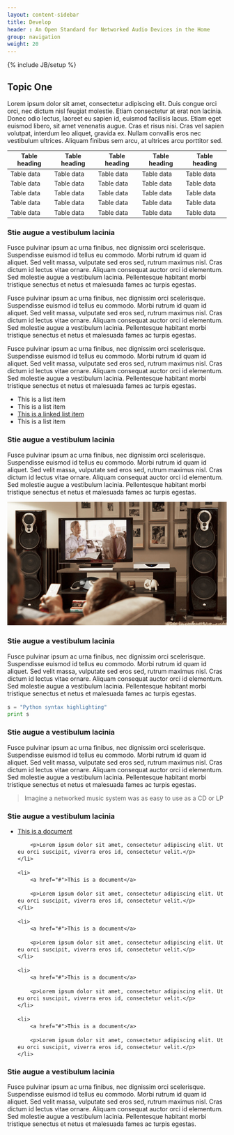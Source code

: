 ```yaml
---
layout: content-sidebar
title: Develop
header : An Open Standard for Networked Audio Devices in the Home
group: navigation
weight: 20
---
```

{% include JB/setup %}

## Topic One

Lorem ipsum dolor sit amet, consectetur adipiscing elit. Duis congue orci orci, nec dictum nisl feugiat molestie. Etiam consectetur at erat non lacinia. Donec odio lectus, laoreet eu sapien id, euismod facilisis lacus. Etiam eget euismod libero, sit amet venenatis augue. Cras et risus nisi. Cras vel sapien volutpat, interdum leo aliquet, gravida ex. Nullam convallis eros nec vestibulum ultrices. Aliquam finibus sem arcu, at ultrices arcu porttitor sed.

| Table heading | Table heading | Table heading | Table heading | Table heading |
|---------------|---------------|---------------|---------------|---------------|
| Table data    | Table data    | Table data    | Table data    | Table data    |
| Table data    | Table data    | Table data    | Table data    | Table data    |
| Table data    | Table data    | Table data    | Table data    | Table data    |
| Table data    | Table data    | Table data    | Table data    | Table data    |
| Table data    | Table data    | Table data    | Table data    | Table data    |

### Stie augue a vestibulum lacinia

Fusce pulvinar ipsum ac urna finibus, nec dignissim orci scelerisque. Suspendisse euismod id tellus eu commodo. Morbi rutrum id quam id aliquet. Sed velit massa, vulputate sed eros sed, rutrum maximus nisl. Cras dictum id lectus vitae ornare. Aliquam consequat auctor orci id elementum. Sed molestie augue a vestibulum lacinia. Pellentesque habitant morbi tristique senectus et netus et malesuada fames ac turpis egestas.

Fusce pulvinar ipsum ac urna finibus, nec dignissim orci scelerisque. Suspendisse euismod id tellus eu commodo. Morbi rutrum id quam id aliquet. Sed velit massa, vulputate sed eros sed, rutrum maximus nisl. Cras dictum id lectus vitae ornare. Aliquam consequat auctor orci id elementum. Sed molestie augue a vestibulum lacinia. Pellentesque habitant morbi tristique senectus et netus et malesuada fames ac turpis egestas.

Fusce pulvinar ipsum ac urna finibus, nec dignissim orci scelerisque. Suspendisse euismod id tellus eu commodo. Morbi rutrum id quam id aliquet. Sed velit massa, vulputate sed eros sed, rutrum maximus nisl. Cras dictum id lectus vitae ornare. Aliquam consequat auctor orci id elementum. Sed molestie augue a vestibulum lacinia. Pellentesque habitant morbi tristique senectus et netus et malesuada fames ac turpis egestas.

- This is a list item
- This is a list item
- [This is a linked list item](https://www.google.com)
- This is a list item

### Stie augue a vestibulum lacinia

Fusce pulvinar ipsum ac urna finibus, nec dignissim orci scelerisque. Suspendisse euismod id tellus eu commodo. Morbi rutrum id quam id aliquet. Sed velit massa, vulputate sed eros sed, rutrum maximus nisl. Cras dictum id lectus vitae ornare. Aliquam consequat auctor orci id elementum. Sed molestie augue a vestibulum lacinia. Pellentesque habitant morbi tristique senectus et netus et malesuada fames ac turpis egestas.

![alt text](/images/image-placeholder.jpg "Logo Title Text 1")

### Stie augue a vestibulum lacinia

Fusce pulvinar ipsum ac urna finibus, nec dignissim orci scelerisque. Suspendisse euismod id tellus eu commodo. Morbi rutrum id quam id aliquet. Sed velit massa, vulputate sed eros sed, rutrum maximus nisl. Cras dictum id lectus vitae ornare. Aliquam consequat auctor orci id elementum. Sed molestie augue a vestibulum lacinia. Pellentesque habitant morbi tristique senectus et netus et malesuada fames ac turpis egestas.

```python
s = "Python syntax highlighting"
print s
```

### Stie augue a vestibulum lacinia

Fusce pulvinar ipsum ac urna finibus, nec dignissim orci scelerisque. Suspendisse euismod id tellus eu commodo. Morbi rutrum id quam id aliquet. Sed velit massa, vulputate sed eros sed, rutrum maximus nisl. Cras dictum id lectus vitae ornare. Aliquam consequat auctor orci id elementum. Sed molestie augue a vestibulum lacinia. Pellentesque habitant morbi tristique senectus et netus et malesuada fames ac turpis egestas.

> Imagine a networked music system was as easy to use as a CD or LP

### Stie augue a vestibulum lacinia

<ul class="two-col-list">
    <li>
        <a href="#">This is a document</a>

        <p>Lorem ipsum dolor sit amet, consectetur adipiscing elit. Ut eu orci suscipit, viverra eros id, consectetur velit.</p>
    </li>

    <li>
        <a href="#">This is a document</a>

        <p>Lorem ipsum dolor sit amet, consectetur adipiscing elit. Ut eu orci suscipit, viverra eros id, consectetur velit.</p>
    </li>

    <li>
        <a href="#">This is a document</a>

        <p>Lorem ipsum dolor sit amet, consectetur adipiscing elit. Ut eu orci suscipit, viverra eros id, consectetur velit.</p>
    </li>

    <li>
        <a href="#">This is a document</a>

        <p>Lorem ipsum dolor sit amet, consectetur adipiscing elit. Ut eu orci suscipit, viverra eros id, consectetur velit.</p>
    </li>

    <li>
        <a href="#">This is a document</a>

        <p>Lorem ipsum dolor sit amet, consectetur adipiscing elit. Ut eu orci suscipit, viverra eros id, consectetur velit.</p>
    </li>
</ul>


### Stie augue a vestibulum lacinia

Fusce pulvinar ipsum ac urna finibus, nec dignissim orci scelerisque. Suspendisse euismod id tellus eu commodo. Morbi rutrum id quam id aliquet. Sed velit massa, vulputate sed eros sed, rutrum maximus nisl. Cras dictum id lectus vitae ornare. Aliquam consequat auctor orci id elementum. Sed molestie augue a vestibulum lacinia. Pellentesque habitant morbi tristique senectus et netus et malesuada fames ac turpis egestas.